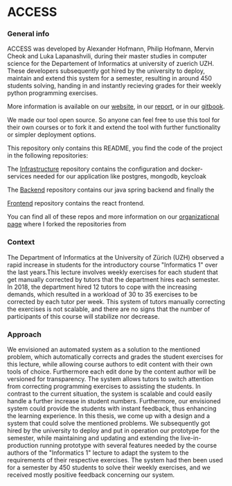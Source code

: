 # ACCESS

### General info

ACCESS was developed by Alexander Hofmann, Philip Hofmann, Mervin Cheok and Luka Lapanashvili, during their master studies in computer science for the Departement of Informatics at university of zuerich UZH. These developers subsequently got hired by the university to deploy, maintain and extend this system for a semester, resulting in around 450 students solving, handing in and instantly recieving grades for their weekly python programming exercises.

More information is available on our [website](http://access.ch.tiberius.sui-inter.net/de/ "website"), in our [report](https://raw.githubusercontent.com/Phhofm/papers/master/ACCESS_Report.pdf "report"), or in our [gitbook](https://mp-access.gitbook.io/access/development/getting-started "gitbook").

We made our tool open source. So anyone can feel free to use this tool for their own courses or to fork it and extend the tool with further functionality or simpler deployment options.

This repository only contains this README, you find the code of the project in the following repositories:

The [Infrastructure](https://github.com/Phhofm/ACCESS_Infrastructure "Infrastructure") repository contains the configuration and docker-services needed for our application like postgres, mongodb, keycloak

The [Backend](https://github.com/Phhofm/ACCESS_Backend "Backend") repository contains our java spring backend and finally the 

[Frontend](https://github.com/Phhofm/ACCESS_Frontend "Frontend") repository contains the react frontend.

You can find all of these repos and more information on our [organizational page](https://github.com/mp-access "organizational page") where I forked the repositories from

### Context

The Department of Informatics at the University of Zürich (UZH) observed a rapid increase  in  students  for  the  introductory course "Informatics 1" over  the  last  years.This lecture involves weekly exercises for each student that get manually corrected by tutors that the department hires each semester. In 2018, the department hired 12 tutors to cope with the increasing demands, which resulted in a workload of 30 to 35 exercises to be corrected by each tutor per week. This system of tutors manually correcting the exercises is not scalable, and there are no signs that the number of participants of this course will stabilize nor decrease.

### Approach

We envisioned an automated system as a solution to the mentioned problem, which automatically corrects and grades the student exercises for this lecture,  while allowing course authors to edit content with their own tools of choice. Furthermore each edit done by the content author will be versioned for transparency. The system allows tutors to switch attention from correcting programming exercises to assisting the students. In contrast to the current situation, the system is scalable and could easily handle a further increase in student numbers. Furthermore, our envisioned system could provide the students with instant feedback, thus enhancing the learning experience. In this thesis, we come up with a design and a system that could solve the mentioned problems. We subsequently got hired by the university to deploy and put in operation our prototype for the semester, while maintaining and updating and extending the live-in-production running prototype with several features needed by the course authors of the "Informatics 1" lecture to adapt the system to the requirements of their respective exercises. The system had then been used for a semester by 450 students to solve their weekly exercises, and we received mostly positive feedback concerning our system.
